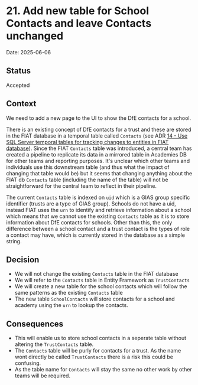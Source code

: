 # 21. Add new table for School Contacts and leave Contacts unchanged

Date: 2025-06-06

## Status

Accepted

## Context

We need to add a new page to the UI to show the DfE contacts for a school.

There is an existing concept of DfE contacts for a trust and these are stored in the FIAT database in a temporal table called `Contacts` (see ADR [14 - Use SQL Server temporal tables for tracking changes to entities in FIAT database](docs\adrs\0014-use-sql-server-temporal-tables.md)). Since the FIAT `Contacts` table was introduced, a central team has created a pipeline to replicate its data in a mirrored table in Academies DB for other teams and reporting purposes. It's unclear which other teams and individuals use this downstream table (and thus what the impact of changing that table would be) but it seems that changing anything about the FIAT db `Contacts` table (including the name of the table) will not be straightforward for the central team to reflect in their pipeline.

The current `Contacts` table is indexed on `uid` which is a GIAS group specific identifier (trusts are a type of GIAS group). Schools do not have a uid, instead FIAT uses the `urn` to identify and retrieve information about a school which means that we cannot use the existing `Contacts` table as it is to store information about DfE contacts for schools. Other than this, the only difference between a school contact and a trust contact is the types of role a contact may have, which is currently stored in the database as a simple string.

## Decision

- We will not change the existing `Contacts` table in the FIAT database
- We will refer to the `Contacts` table in Entity Framework as `TrustContacts`
- We will create a new table for the school contacts which will follow the same patterns as the existing `Contacts` table
- The new table `SchoolContacts` will store contacts for a school and academy using the `urn` to lookup the contacts.

## Consequences

- This will enable us to store school contacts in a seperate table without altering the `TrustContacts` table.
- The `Contacts` table will be purly for contacts for a trust. As the name wont directly be called `TrustContacts` there is a risk this could be confusing.
- As the table name for `Contacts` will stay the same no other work by other teams will be required.